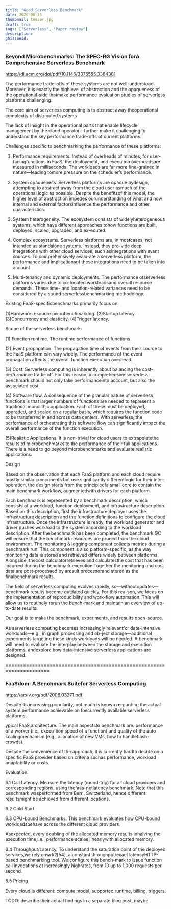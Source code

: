```yaml
---
title: "Good Serverless Benchmark"
date: 2020-06-15
thumbnail: teaser.jpg
draft: true
tags: ["Serverless", "Paper review"]
description: 
ghissueid: 
---
```


### Beyond Microbenchmarks: The SPEC-RG Vision forA Comprehensive Serverless Benchmark

https://dl.acm.org/doi/pdf/10.1145/3375555.3384381

The performance trade-offs of these systems are not well-understood. Moreover, it is exactly the highlevel of abstraction and the opaqueness of the operational-side thatmake performance evaluation studies of serverless platforms challenging.

The core aim of serverless computing is to abstract away theoperational complexity of distributed systems. 

The lack of insight in the operational parts that enable lifecycle management by the cloud operator—further make it challenging to understand the key performance trade-offs of current platforms. 

Challenges specific to benchmarking the performance of these platforms:

1. Performance requirements. Instead of overheads of minutes, for user-facingfunctions in FaaS, the deployment, and execution overheadsare measured in milliseconds. The workloads are far more fine-grained in nature—leading tomore pressure on the scheduler’s performance.

2. System opaqueness. Serverless platforms are opaque bydesign, attempting to abstract away from the cloud user asmuch of the operational logic as possible. Despite the benefitsof this model, the higher level of abstraction impedes ourunderstanding of what and how internal and external factorsinfluence the performance and other characteristics.

3. System heterogeneity. The ecosystem consists of widelyheterogeneous systems, which have different approaches tohow functions are built, deployed, scaled, upgraded, and ex-ecuted.

4. Complex ecosystems. Serverless platforms are, in mostcases, not intended as standalone systems. Instead, they pro-vide deep integrations with other cloud services, such asintegrations with event sources. To comprehensively evalu-ate a serverless platform, the performance and implicationsof these integrations need to be taken into account.

5. Multi-tenancy and dynamic deployments. The performance ofserverless platforms varies due to co-located workloadsand overall resource demands. These time- and location-related variances need to be considered by a sound serverlessbenchmarking methodology.

Existing FaaS-specificbenchmarks primarily focus on:

(1)Hardware resource microbenchmarking.
(2)Startup latency.
(3)Concurrency and elasticity.
(4)Trigger latency.

Scope of the serverless benchmark:

(1) Function runtime. The runtime performance of functions.

(2) Event propagation. The propagation time of events from their source to the FaaS platform can vary widely. The performance of the event propagation affects the overall function execution overhead.

(3) Cost. Serverless computing is inherently about balancing the cost-performance trade-off. For this reason, a comprehensive serverless benchmark should not only take performanceinto account, but also the associated cost.

(4) Software flow. A consequence of the granular nature of serverless functions is that larger numbers of functions are needed  to represent  a traditional  monolithic application. Each of these must be deployed, upgraded, and scaled on a regular basis, which requires the function code to be transferred in and across data centers. With serverless, the performance of orchestrating this software flow can significantly impact the overall performance of the function execution.

(5)Realistic Applications. It is non-trivial for cloud users to extrapolatethe results of microbenchmarks to the performance of their full applications. There is a need to go beyond microbenchmarks and evaluate realistic applications.

Design

Based on the observation that each FaaS platform and each cloud require mostly similar components but use significantly differentlogic for their inter-operation, the design starts from the principleofa small core to contain the main benchmark workflow, augmentedwith drivers for each platform.

Each benchmark is represented by a benchmark description, which consists of a workload, function deployment, and infrastructure description. Based on this description, first the infrastructure deployer uses the infrastructure description and the function definitions to configure the cloud infrastructure. Once the infrastructure is ready, the workload generator and driver pushes workload to the system according to the workload description. After the benchmark has been completed, the benchmark GC will ensure that the benchmark resources are pruned from the cloud environment. The monitoring & logging component collects metrics during a benchmark run. This component is also platform-specific, as the way monitoring data is stored and retrieved differs widely between platforms. Alongside, thecost calculatorretrieves and calculatesthe cost that has been incurred during the benchmark execution.Together the monitoring and cost data are post-processed by aresult processorand stored as the finalbenchmark results.

The field of serverless computing evolves rapidly, so—withoutupdates—benchmark results become outdated quickly. For this rea-son, we focus on the implementation of reproducibility and work-flow automation. This will allow us to routinely rerun the bench-mark and maintain an overview of up-to-date results.

Our goal is to make the benchmark, experiments, and results open-source.

As serverless computing becomes increasingly relevantfor data-intensive workloads—e.g., in graph processing and ob-ject storage—additional experiments targeting these kinds workloads will be needed. A benchmark will need to evaluate the interplay between the storage and execution platforms, andexplore how data-intensive serverless applications are designed.

=====================================================================

### FaaSdom: A Benchmark Suitefor Serverless Computing

https://arxiv.org/pdf/2006.03271.pdf

Despite its increasing popularity, not much is known re-garding the actual system performance achievable on thecurrently available serverless platforms.

ypical FaaS architecture. The main aspectsto benchmark are: performance of a worker (i.e., execu-tion speed of a function) and quality of the auto-scalingmechanism (e.g., allocation of new VMs, how to handleflash-crowds).

Despite the convenience of the approach, it is currently hardto decide on a specific FaaS provider based on criteria suchas performance, workload adaptability or costs.

Evaluation:

6.1  Call Latency. Measure  the  latency  (round-trip)  for all cloud  providers  and  corresponding  regions,  using  thefaas-netlatency benchmark. Note that this benchmark wasperformed from Bern, Switzerland, hence different resultsmight be achieved from different locations.

6.2  Cold Start

6.3  CPU-bound Benchmarks. This  benchmark  evaluates  how  CPU-bound  workloadsbehave  across  the  different  cloud  providers. 

Asexpected, every doubling of the allocated memory results inhalving the execution time,i.e., performance scales linearlywith allocated memory.

6.4  Throughput/Latency. To understand the saturation point of the deployed services,we rely onwrk2[54], a constant throughput/exact latencyHTTP-based benchmarking tool. We configure this bench-mark to issue function call invocations at increasingly highrates, from 10 up to 1,000 requests per second.

6.5  Pricing

Every cloud is different: compute model, supported runtime, billing, triggers.


TODO: describe their actual findings in a separate blog post, maybe.